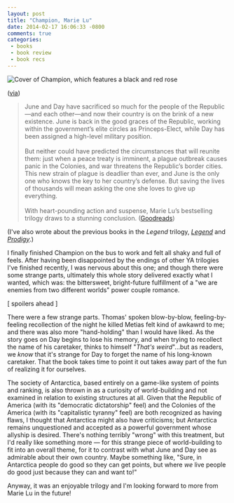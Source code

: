 ```yaml
---
layout: post
title: "Champion, Marie Lu"
date: 2014-02-17 16:06:33 -0800
comments: true
categories: 
 - books
 - book review
 - book recs
---
```


<img class="book-cover" src="{{ root_url}}/images/champion.jpg" alt="Cover of Champion, which features a black and red rose"/>
<p class="caption">(<A href="https://www.goodreads.com/book/show/14290364-champion">via</a>)</p>
<blockquote>June and Day have sacrificed so much for the people of the Republic—and each other—and now their country is on the brink of a new existence. June is back in the good graces of the Republic, working within the government’s elite circles as Princeps-Elect, while Day has been assigned a high-level military position. <br/><br/> 
But neither could have predicted the circumstances that will reunite them: just when a peace treaty is imminent, a plague outbreak causes panic in the Colonies, and war threatens the Republic’s border cities. This new strain of plague is deadlier than ever, and June is the only one who knows the key to her country’s defense. But saving the lives of thousands will mean asking the one she loves to give up everything. <br/><br/>
With heart-pounding action and suspense, Marie Lu’s bestselling trilogy draws to a stunning conclusion. (<a href="https://www.goodreads.com/book/show/14290364-champion">Goodreads</a>)</blockquote>

(I've also wrote about the previous books in the *Legend* trilogy, <a href="{{ root_url}}/blog/2012/10/06/legend-marie-lu/"><em>Legend</em></a> and <a href="{{ root_url }}/blog/2013/05/21/prodigy-marie-lu/"><em>Prodigy</em></a>.)

I finally finished Champion on the bus to work and felt all shaky and full of feels. After having been disappointed by the endings of other YA trilogies I've finished recently, I was nervous about this one; and though there were some strange parts, ultimately this whole story delivered exactly what I wanted, which was: the bittersweet, bright-future fulfillment of a "we are enemies from two different worlds" power couple romance.

[ spoilers ahead ]

There were a few strange parts. Thomas' spoken blow-by-blow, feeling-by-feeling recollection of the night he killed Metias felt kind of awkawrd to me; and there was also more "hand-holding" than I would have liked. As the story goes on Day begins to lose his memory, and when trying to recollect the name of his caretaker, thinks to himself "<em>That's weird</em>"...but as readers, we <em>know</em> that it's strange for Day to forget the name of his long-known caretaker. That the book takes time to point it out takes away part of the fun of realizing it for ourselves.

The society of Antarctica, based entirely on a game-like system of points and ranking, is also thrown in as a curiosity of world-building and not examined in relation to existing structures at all. Given that the Republic of America (with its "democratic dictatorship" feel) and the Colonies of the America (with its "capitalistic tyranny" feel) are both recognized as having flaws, I thought that Antarctica might also have criticisms; but Antarctica remains unquestioned and accepted as a powerful government whose allyship is desired. There's nothing terribly "wrong" with this treatment, but I'd really like something more — for this strange piece of world-building to fit into an overall theme, for it to contrast with what June and Day see as admirable about their own country. Maybe something like, "Sure, in Antarctica people do good so they can get points, but where *we* live people do good just because they can and want to!"

Anyway, it was an enjoyable trilogy and I'm looking forward to more from Marie Lu in the future!
